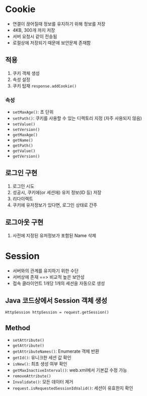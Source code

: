 # Cookie

* 연결이 끊어질때 정보를 유지하기 위해 정보를 저장
* 4KB, 300개 까지 저장
* 서버 요청시 같이 전송됨
* 로컬상에 저장되기 때문에 보안문제 존재함



## 적용

1. 쿠키 객체 생성
2. 속성 설정
3. 쿠키 탑재 `response.addCookie()`



### 속성

* `setMaxAge()`: 초 단위
* `setPath()`: 쿠키를 사용할 수 있는 디렉토리 지정 (자주 사용되지 않음)
* `setValue()`
* `setVersion()`
* `getMaxAge()`
* `getName()`
* `getPath()`
* `getValue()`
* `getVersion()`



## 로그인 구현

1. 로그인 시도
2. 성공시, 쿠키에(or 세션에) 유저 정보(ID 등) 저장
3. 리다이렉트
4. 쿠키에 유저정보가 있다면, 로그인 상태로 간주



## 로그아웃 구현

1. 사전에 지정된 유저정보가 포함된 Name 삭제

# Session

* 서버와의 관계를 유지하기 위한 수단
* 서버상에 존재 ==> 비교적 높은 보안성
* 접속 클라이언트 1개당 1개의 세션을 자동으로 생성



## Java 코드상에서 Session 객체 생성

`HttpSession httpSession = request.getSession()`



## Method

* `setAttribute()`
* `getAttribute()`
* `getAttributeNames()`: Enumerate 객체 반환
* `getId()`: 유니크한 세션 값 확인
* `isNew()`: 최초 생성 여부 확인
* `getMaxInactiveInterval()`: web.xml에서 기본값 수정 가능
* `removeAttribute()`
* `Invalidate()`: 모든 데이터 제거
* `request.isRequestedSessionIdValid()`: 세션이 유효한지 확인

